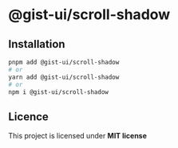 # @gist-ui/scroll-shadow



## Installation

```bash
pnpm add @gist-ui/scroll-shadow
# or
yarn add @gist-ui/scroll-shadow
# or
npm i @gist-ui/scroll-shadow
```

## Licence

This project is licensed under **MIT license**